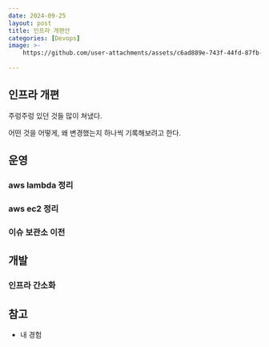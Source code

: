```yaml
---
date: 2024-09-25
layout: post
title: 인프라 개편안
categories: [Devops]
image: >-
    https://github.com/user-attachments/assets/c6ad889e-743f-44fd-87fb-f19f9626a184
    
---
```


## 인프라 개편

주렁주렁 있던 것들 많이 쳐냈다.

어떤 것을 어떻게, 왜 변경했는지 하나씩 기록해보려고 한다.

## 운영
### aws lambda 정리

### aws ec2 정리

### 이슈 보관소 이전

## 개발
### 인프라 간소화



## 참고

- 내 경험